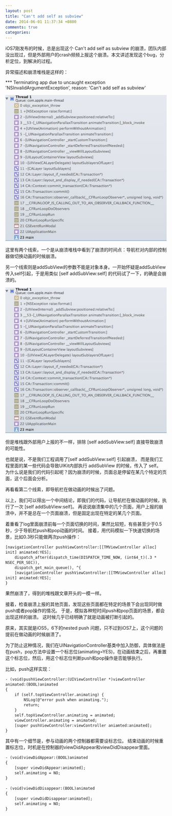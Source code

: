 ```yaml
---
layout: post
title: "Can't add self as subview"
date: 2014-06-01 11:37:34 +0800
comments: true
categories: 
---
```


iOS7刚发布的时候，总是出现这个 Can't add self as subview  的崩溃，团队内部没出现过，但是外部用户的crash频频上报这个崩溃。本文讲述发现这个bug，分析定位，到解决的过程。

<!-- more -->

异常描述和崩溃堆栈是这样的：

*** Terminating app due to uncaught exception 'NSInvalidArgumentException', reason: 'Can't add self as subview'

![image](/images/2014-06-01-1.jpg)

这里有两个线索，一个是从崩溃堆栈中看到了崩溃的时间点：导航栏对内部的控制器做切换动画的时候崩溃。

另一个线索则是addSubView的参数不能是对象本身。一开始怀疑是addSubView传入self引起，于是用类似 [self addSubView:self] 的代码试了一下，的确是会崩溃的。

![image](/images/2014-06-01-1.jpg)

但是堆栈跟外部用户上报的不一样，排除 [self addSubView:self] 直接导致崩溃的可能性。

也就是说，不是我们工程调用了[self addSubView:self] 引起崩溃，
而是我们工程里面的某一些代码会导致UIKit内部执行 addSubView 的时候，传入了 self。
为什么说是我们的代码引起呢？因为崩溃的时候，页面总是停留在某几个特定的页面，这个后面会分析。

再看看第二个线索，即导航栏在做动画的时候出了问题。

以上，我们可以得出一个中间结论，即我们的代码，让导航栏在做动画的时候，执行了一次 [self addSubView:self]。
再说说崩溃集中的几个页面，用户上报的崩溃中，并不是总在一个页面崩溃，但是固定出现在特定的某几个页面。

着重看了log里面崩溃前每一个页面切换的时间，果然比较短，有些甚至少于0.5秒，少于导航栏push和pop动画的时间。
接着，用代码模拟一下快速切换的场景，比如0.3秒只能做两次push操作：

```objc
[navigationController pushViewController:[[TMViewController alloc] init] animated:YES];
	dispatch_after(dispatch_time(DISPATCH_TIME_NOW, (int64_t)(.3 * NSEC_PER_SEC)), 
	dispatch_get_main_queue(), ^{
	[navigationController pushViewController:[[TMViewController alloc] init] animated:YES];
}
```

果然崩溃了，得到的堆栈跟文章开头的一模一样。

接着，检查崩溃上报的其他页面，发现这些页面都在特定的场景下会出现同时做push或者pop操作的情况。
于是，模拟各种短时间push和pop页面的场景，都会出现这样的崩溃。
这时候几乎已经明确了就是动画被打断引起的。

原来，其实就是iOS5，6下的nested push 问题，只不过到iOS7上，这个问题的提前在做动画的时候崩溃了。

为了防止这种情况，我们在UINavigationController基类中加入防御，具体做法是在push，pop方法中设置一个标志位(animating=YES)，在动画结束之后，再重置这个标志位，然后，用这个标志位判断push和pop操作是否能够执行。

比如，push这样实现：

```objc
- (void)pushViewController:(UIViewController *)viewController animated:(BOOL)animated
{
	if (self.topViewController.animating) {
		NSLog(@"error push when animating.");
		return;
	}
	self.topViewController.animating = animated;
	viewController.animating = animated;
	[super pushViewController:viewController aniamted:animated];
}
```

其中有一个细节是，参与动画的两个控制器都需要设标志位。
结束动画的时候重置标志位，时机是在控制器的viewDidAppear和viewDidDisappear里面。

```objc
- (void)viewDidAppear:(BOOL)animated
{
	[super viewDidAppear:animated];
	self.animating = NO;
}

- (void)viewDidDisappear:(BOOL)animated
{
	[super viewDidDisappear:animated];
	self.animating = NO;
}

```
